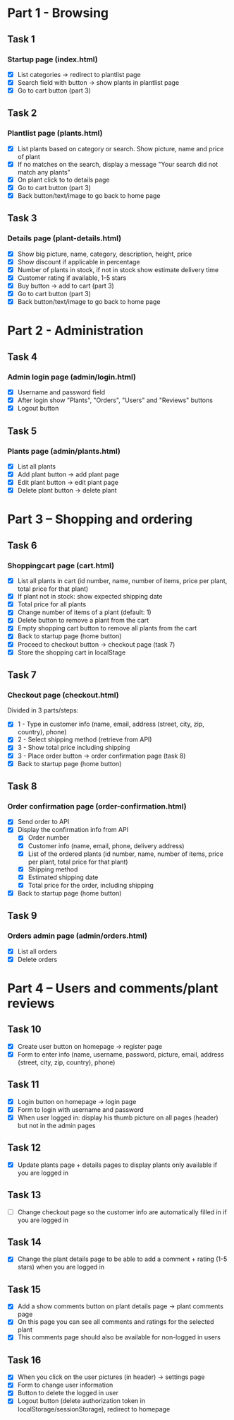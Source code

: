 # Part 1 - Browsing

## Task 1

### Startup page (index.html)

- [x] List categories -> redirect to plantlist page
- [x] Search field with button -> show plants in plantlist page
- [x] Go to cart button (part 3)

## Task 2

### Plantlist page (plants.html)

- [x] List plants based on category or search. Show picture, name and price of plant
- [x] If no matches on the search, display a message "Your search did not match any plants"
- [x] On plant click to to details page
- [x] Go to cart button (part 3)
- [x] Back button/text/image to go back to home page

## Task 3

### Details page (plant-details.html)

- [x] Show big picture, name, category, description, height, price
- [x] Show discount if applicable in percentage
- [x] Number of plants in stock, if not in stock show estimate delivery time
- [x] Customer rating if available, 1-5 stars
- [x] Buy button -> add to cart (part 3)
- [x] Go to cart button (part 3)
- [x] Back button/text/image to go back to home page

# Part 2 - Administration

## Task 4

### Admin login page (admin/login.html)

- [x] Username and password field
- [x] After login show "Plants", "Orders", "Users" and "Reviews" buttons
- [x] Logout button

## Task 5

### Plants page (admin/plants.html)

- [x] List all plants
- [x] Add plant button -> add plant page
- [x] Edit plant button -> edit plant page
- [x] Delete plant button -> delete plant

# Part 3 – Shopping and ordering

## Task 6

### Shoppingcart page (cart.html)

- [x] List all plants in cart (id number, name, number of items, price per plant, total price for that plant)
- [x] If plant not in stock: show expected shipping date
- [x] Total price for all plants
- [x] Change number of items of a plant (default: 1)
- [x] Delete button to remove a plant from the cart
- [x] Empty shopping cart button to remove all plants from the cart
- [x] Back to startup page (home button)
- [x] Proceed to checkout button -> checkout page (task 7)
- [x] Store the shopping cart in localStage

## Task 7

### Checkout page (checkout.html)

Divided in 3 parts/steps:

- [x] 1 - Type in customer info (name, email, address (street, city, zip, country), phone)
- [x] 2 - Select shipping method (retrieve from API)
- [x] 3 - Show total price including shipping
- [x] 3 - Place order button -> order confirmation page (task 8)
- [x] Back to startup page (home button)

## Task 8

### Order confirmation page (order-confirmation.html)

- [x] Send order to API
- [x] Display the confirmation info from API
  - [x] Order number
  - [x] Customer info (name, email, phone, delivery address)
  - [x] List of the ordered plants (id number, name, number of items, price per plant, total price for that plant)
  - [x] Shipping method
  - [x] Estimated shipping date
  - [x] Total price for the order, including shipping
- [x] Back to startup page (home button)

## Task 9

### Orders admin page (admin/orders.html)

- [x] List all orders
- [x] Delete orders

# Part 4 – Users and comments/plant reviews

## Task 10

- [x] Create user button on homepage -> register page
- [x] Form to enter info (name, username, password, picture, email, address (street, city, zip, country), phone)

## Task 11

- [x] Login button on homepage -> login page
- [x] Form to login with username and password
- [x] When user logged in: display his thumb picture on all pages (header) but not in the admin pages

## Task 12

- [x] Update plants page + details pages to display plants only available if you are logged in

## Task 13

- [ ] Change checkout page so the customer info are automatically filled in if you are logged in

## Task 14

- [x] Change the plant details page to be able to add a comment + rating (1-5 stars) when you are logged in

## Task 15

- [x] Add a show comments button on plant details page -> plant comments page
- [x] On this page you can see all comments and ratings for the selected plant
- [x] This comments page should also be available for non-logged in users

## Task 16

- [x] When you click on the user pictures (in header) -> settings page
- [x] Form to change user information
- [x] Button to delete the logged in user
- [x] Logout button (delete authorization token in localStorage/sessionStorage), redirect to homepage
